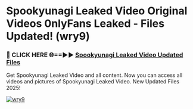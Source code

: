 # Spookyunagi Leaked Video Original Videos 0nlyFans Leaked - Files Updated! (wry9)

<h3>🔴 CLICK HERE 🌐==►► <a href="https://tinyurl.com/3hn5wdd3" rel="nofollow">Spookyunagi Leaked Video Updated Files</a></h3>

Get Spookyunagi Leaked Video and all content. Now you can access all videos and pictures of Spookyunagi Leaked Video. New Updated Files 2025!

[![wry9](https://i.imgur.com/4HnBqBT.gif)](https://tinyurl.com/3hn5wdd3)
